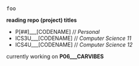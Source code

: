 <span style="font-family: 'monospace';">foo</span>

**reading repo (project) titles**<br/>
- P[##]___[CODENAME]  // *Personal*<br/>
- ICS3U___[CODENAME] // *Computer Science 11*<br/>
- ICS4U___[CODENAME] // *Computer Science 12*<br/>


currently working on **P06___CARVIBES**
<!--
**worghet/worghet** is a ✨ _special_ ✨ repository because its `README.md` (this file) appears on your GitHub profile.

Here are some ideas to get you started:

- 🔭 I’m currently working on ...
- 🌱 I’m currently learning ...
- 👯 I’m looking to collaborate on ...
- 🤔 I’m looking for help with ...
- 💬 Ask me about ...
- 📫 How to reach me: ...
- 😄 Pronouns: ...
- ⚡ Fun fact: ...
-->
